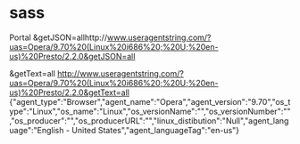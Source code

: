 # sass
Portal
&getJSON=allhttp://www.useragentstring.com/?uas=Opera/9.70%20(Linux%20i686%20;%20U;%20en-us)%20Presto/2.2.0&getJSON=all 

&getText=all http://www.useragentstring.com/?uas=Opera/9.70%20(Linux%20i686%20;%20U;%20en-us)%20Presto/2.2.0&getText=all 
{"agent_type":"Browser","agent_name":"Opera","agent_version":"9.70","os_type":"Linux","os_name":"Linux","os_versionName":"","os_versionNumber":"","os_producer":"","os_producerURL":"","linux_distibution":"Null","agent_language":"English - United States","agent_languageTag":"en-us"}
